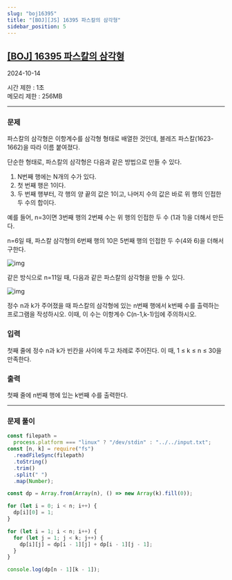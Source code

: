 ```yaml
---
slug: "boj16395"
title: "[BOJ][JS] 16395 파스칼의 삼각형"
sidebar_position: 5
---
```


## [[BOJ] 16395 파스칼의 삼각형](https://www.acmicpc.net/problem/16395)

2024-10-14

시간 제한 : 1초  
메모리 제한 : 256MB

---

### 문제

파스칼의 삼각형은 이항계수를 삼각형 형태로 배열한 것인데, 블레즈 파스칼(1623-1662)을 따라 이름 붙여졌다.

단순한 형태로, 파스칼의 삼각형은 다음과 같은 방법으로 만들 수 있다.

1. N번째 행에는 N개의 수가 있다.
2. 첫 번째 행은 1이다.
3. 두 번째 행부터, 각 행의 양 끝의 값은 1이고, 나머지 수의 값은 바로 위 행의 인접한 두 수의 합이다.

예를 들어, n=3이면 3번째 행의 2번째 수는 위 행의 인접한 두 수 (1과 1)을 더해서 만든다.

n=6일 때, 파스칼 삼각형의 6번째 행의 10은 5번째 행의 인접한 두 수(4와 6)을 더해서 구한다.

![img](https://upload.wikimedia.org/wikipedia/commons/thumb/f/f6/Pascal%27s_triangle_5.svg/540px-Pascal%27s_triangle_5.svg.png)

같은 방식으로 n=11일 때, 다음과 같은 파스칼의 삼각형을 만들 수 있다.

![img](https://upload.wikimedia.org/wikipedia/commons/thumb/4/4b/Pascal_triangle.svg/588px-Pascal_triangle.svg.png)

정수 n과 k가 주어졌을 때 파스칼의 삼각형에 있는 n번째 행에서 k번째 수를 출력하는 프로그램을 작성하시오. 이때, 이 수는 이항계수 C(n-1,k-1)임에 주의하시오.

### 입력

첫째 줄에 정수 n과 k가 빈칸을 사이에 두고 차례로 주어진다. 이 때, 1 ≤ k ≤ n ≤ 30을 만족한다.

### 출력

첫째 줄에 n번째 행에 있는 k번째 수를 출력한다.

---

### 문제 풀이

```js
const filepath =
  process.platform === "linux" ? "/dev/stdin" : "../../input.txt";
const [n, k] = require("fs")
  .readFileSync(filepath)
  .toString()
  .trim()
  .split(" ")
  .map(Number);

const dp = Array.from(Array(n), () => new Array(k).fill(0));

for (let i = 0; i < n; i++) {
  dp[i][0] = 1;
}

for (let i = 1; i < n; i++) {
  for (let j = 1; j < k; j++) {
    dp[i][j] = dp[i - 1][j] + dp[i - 1][j - 1];
  }
}

console.log(dp[n - 1][k - 1]);
```
